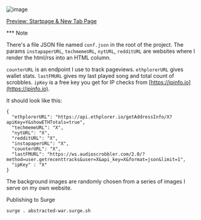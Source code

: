 ![image](https://user-images.githubusercontent.com/899183/218524120-80c1a1bf-27ac-4459-953a-f8abb433fa57.png)

[Preview: Startpage & New Tab Page](https://abstracted-war.surge.sh/)

*** Note

There's a file JSON file named `conf.json` in the root of the project. The params `instapaperURL`, `techmemeURL`, `nytURL`, `redditURL` are websites where I render the html/rss into an HTML column.

`counterURL` is an endpoint I use to track pageviews. `ethplorerURL` gives wallet stats. `lastFMURL` gives my last played song and total count of scrobbles. `ipKey` is a free key you get for IP checks from [https://ipinfo.io](https://ipinfo.io).

It should look like this:

```
{
  "ethplorerURL": "https://api.ethplorer.io/getAddressInfo/X?apiKey=Y&showETHTotals=true",
  "techmemeURL": "X",
  "nytURL": "X",
  "redditURL": "X",
  "instapaperURL": "X",
  "counterURL": "X",
  "lastFMURL": "https://ws.audioscrobbler.com/2.0/?method=user.getrecenttracks&user=X&api_key=X&format=json&limit=1",
  "ipKey" : "X"
}
```

The background images are randomly chosen from a series of images I serve on my own website.

Publishing to Surge

```
surge . abstracted-war.surge.sh
```
